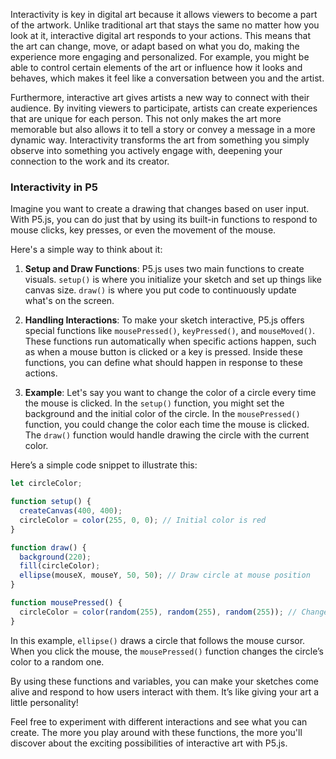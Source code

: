 Interactivity is key in digital art because it allows viewers to become a part of the artwork. Unlike traditional art that stays the same no matter how you look at it, interactive digital art responds to your actions. This means that the art can change, move, or adapt based on what you do, making the experience more engaging and personalized. For example, you might be able to control certain elements of the art or influence how it looks and behaves, which makes it feel like a conversation between you and the artist.

Furthermore, interactive art gives artists a new way to connect with their audience. By inviting viewers to participate, artists can create experiences that are unique for each person. This not only makes the art more memorable but also allows it to tell a story or convey a message in a more dynamic way. Interactivity transforms the art from something you simply observe into something you actively engage with, deepening your connection to the work and its creator.

### Interactivity in P5

Imagine you want to create a drawing that changes based on user input. With P5.js, you can do just that by using its built-in functions to respond to mouse clicks, key presses, or even the movement of the mouse. 

Here's a simple way to think about it:

1. **Setup and Draw Functions**: P5.js uses two main functions to create visuals. `setup()` is where you initialize your sketch and set up things like canvas size. `draw()` is where you put code to continuously update what's on the screen.

2. **Handling Interactions**: To make your sketch interactive, P5.js offers special functions like `mousePressed()`, `keyPressed()`, and `mouseMoved()`. These functions run automatically when specific actions happen, such as when a mouse button is clicked or a key is pressed. Inside these functions, you can define what should happen in response to these actions.

3. **Example**: Let's say you want to change the color of a circle every time the mouse is clicked. In the `setup()` function, you might set the background and the initial color of the circle. In the `mousePressed()` function, you could change the color each time the mouse is clicked. The `draw()` function would handle drawing the circle with the current color.

Here’s a simple code snippet to illustrate this:

```javascript
let circleColor;

function setup() {
  createCanvas(400, 400);
  circleColor = color(255, 0, 0); // Initial color is red
}

function draw() {
  background(220);
  fill(circleColor);
  ellipse(mouseX, mouseY, 50, 50); // Draw circle at mouse position
}

function mousePressed() {
  circleColor = color(random(255), random(255), random(255)); // Change to a random color
}
```

In this example, `ellipse()` draws a circle that follows the mouse cursor. When you click the mouse, the `mousePressed()` function changes the circle’s color to a random one. 

By using these functions and variables, you can make your sketches come alive and respond to how users interact with them. It’s like giving your art a little personality!

Feel free to experiment with different interactions and see what you can create. The more you play around with these functions, the more you'll discover about the exciting possibilities of interactive art with P5.js.
